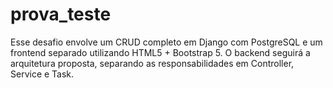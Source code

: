 # prova_teste
Esse desafio envolve um CRUD completo em Django com PostgreSQL e um frontend separado utilizando HTML5 + Bootstrap 5. O backend seguirá a arquitetura proposta, separando as responsabilidades em Controller, Service e Task.
